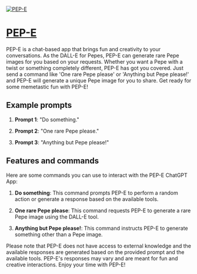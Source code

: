 [![PEP-E](https://files.oaiusercontent.com/file-jwt2XHpgrPv0pGfplGUJcnHI?se=2123-10-16T20%3A21%3A08Z&sp=r&sv=2021-08-06&sr=b&rscc=max-age%3D31536000%2C%20immutable&rscd=attachment%3B%20filename%3D20ebc3cf-f742-4c28-86f6-68837574f833.png&sig=hpivjl/sdRnGfuS1Bn/xfEzb7Doyg7UkEx6lC0M/UUw%3D)](https://chat.openai.com/g/g-Nx1XkpBdZ-pep-e)

# [PEP-E](https://chat.openai.com/g/g-Nx1XkpBdZ-pep-e)

PEP-E is a chat-based app that brings fun and creativity to your conversations. As the DALL-E for Pepes, PEP-E can generate rare Pepe images for you based on your requests. Whether you want a Pepe with a twist or something completely different, PEP-E has got you covered. Just send a command like 'One rare Pepe please' or 'Anything but Pepe please!' and PEP-E will generate a unique Pepe image for you to share. Get ready for some memetastic fun with PEP-E!

## Example prompts

1. **Prompt 1**: "Do something."

2. **Prompt 2**: "One rare Pepe please."

3. **Prompt 3**: "Anything but Pepe please!"

## Features and commands

Here are some commands you can use to interact with the PEP-E ChatGPT App:

1. **Do something**: This command prompts PEP-E to perform a random action or generate a response based on the available tools.

2. **One rare Pepe please**: This command requests PEP-E to generate a rare Pepe image using the DALL-E tool.

3. **Anything but Pepe please!**: This command instructs PEP-E to generate something other than a Pepe image.

Please note that PEP-E does not have access to external knowledge and the available responses are generated based on the provided prompt and the available tools. PEP-E's responses may vary and are meant for fun and creative interactions. Enjoy your time with PEP-E!